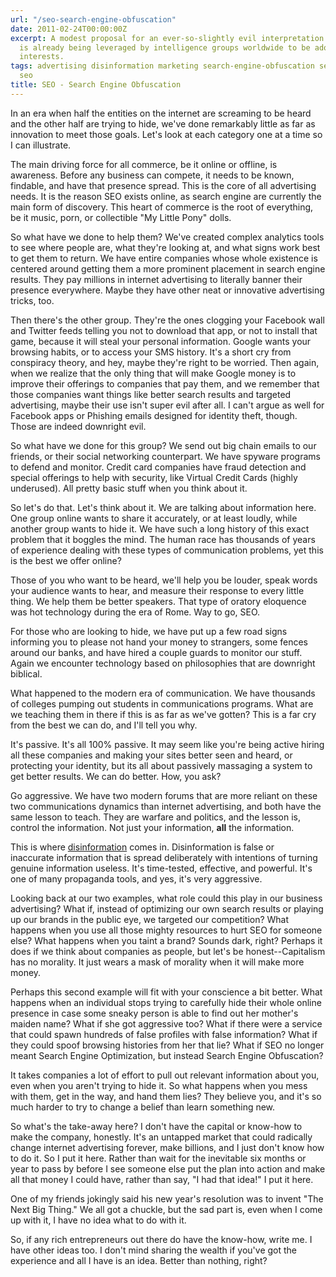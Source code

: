 ```yaml
---
url: "/seo-search-engine-obfuscation"
date: 2011-02-24T00:00:00Z
excerpt: A modest proposal for an ever-so-slightly evil interpretation of SEO that
  is already being leveraged by intelligence groups worldwide to be adopted by corporate
  interests.
tags: advertising disinformation marketing search-engine-obfuscation search-engine-optimization
  seo
title: SEO - Search Engine Obfuscation
---
```


<amp-img width="750" height="500" layout="responsive" src="//labs.tomasino.org/assets/images/disinformation.jpg" alt="Disinformation"></amp-img>

In an era when half the entities on the internet are screaming to be
heard and the other half are trying to hide, we've done remarkably
little as far as innovation to meet those goals. Let's look at each
category one at a time so I can illustrate.

The main driving force for all commerce, be it online or offline, is
awareness. Before any business can compete, it needs to be known,
findable, and have that presence spread. This is the core of all
advertising needs. It is the reason SEO exists online, as search engine
are currently the main form of discovery. This heart of commerce is the
root of everything, be it music, porn, or collectible "My Little Pony"
dolls.

So what have we done to help them? We've created complex analytics tools
to see where people are, what they're looking at, and what signs work
best to get them to return. We have entire companies whose whole
existence is centered around getting them a more prominent placement in
search engine results. They pay millions in internet advertising to
literally banner their presence everywhere. Maybe they have other neat
or innovative advertising tricks, too.

Then there's the other group. They're the ones clogging your Facebook
wall and Twitter feeds telling you not to download that app, or not to
install that game, because it will steal your personal information.
Google wants your browsing habits, or to access your SMS history. It's a
short cry from conspiracy theory, and hey, maybe they're right to be
worried. Then again, when we realize that the only thing that will make
Google money is to improve their offerings to companies that pay them,
and we remember that those companies want things like better search
results and targeted advertising, maybe their use isn't super evil after
all. I can't argue as well for Facebook apps or Phishing emails designed
for identity theft, though. Those are indeed downright evil.

So what have we done for this group? We send out big chain emails to our
friends, or their social networking counterpart. We have spyware
programs to defend and monitor. Credit card companies have fraud
detection and special offerings to help with security, like Virtual
Credit Cards (highly underused). All pretty basic stuff when you think
about it.

So let's do that. Let's think about it. We are talking about information
here. One group online wants to share it accurately, or at least loudly,
while another group wants to hide it. We have such a long history of
this exact problem that it boggles the mind. The human race has
thousands of years of experience dealing with these types of
communication problems, yet this is the best we offer online?

Those of you who want to be heard, we'll help you be louder, speak words
your audience wants to hear, and measure their response to every little
thing. We help them be better speakers. That type of oratory eloquence
was hot technology during the era of Rome. Way to go, SEO.

For those who are looking to hide, we have put up a few road signs
informing you to please not hand your money to strangers, some fences
around our banks, and have hired a couple guards to monitor our stuff.
Again we encounter technology based on philosophies that are downright
biblical.

What happened to the modern era of communication. We have thousands of
colleges pumping out students in communications programs. What are we
teaching them in there if this is as far as we've gotten? This is a far
cry from the best we can do, and I'll tell you why.

It's passive. It's all 100% passive. It may seem like you're being
active hiring all these companies and making your sites better seen and
heard, or protecting your identity, but its all about
passively massaging a system to get better results. We can do better.
How, you ask?

Go aggressive. We have two modern forums that are more reliant on these
two communications dynamics than internet advertising, and both have the
same lesson to teach. They are warfare and politics, and the lesson is,
control the information. Not just your information, **all** the
information.

This is where [disinformation][] comes in. Disinformation is false or
inaccurate information that is spread deliberately with intentions of
turning genuine information useless. It's time-tested, effective, and
powerful. It's one of many propaganda tools, and yes, it's very
aggressive.

Looking back at our two examples, what role could this play in our
business advertising? What if, instead of optimizing our own search
results or playing up our brands in the public eye, we targeted our
competition? What happens when you use all those mighty resources to
hurt SEO for someone else? What happens when you taint a brand? Sounds
dark, right? Perhaps it does if we think about companies as people, but
let's be honest--Capitalism has no morality. It just wears a mask of
morality when it will make more money.

Perhaps this second example will fit with your conscience a bit better.
What happens when an individual stops trying to carefully hide their
whole online presence in case some sneaky person is able to find out her
mother's maiden name? What if she got aggressive too? What if there were
a service that could spawn hundreds of false profiles with false
information? What if they could spoof browsing histories from her that
lie? What if SEO no longer meant Search Engine Optimization, but instead
Search Engine Obfuscation?

It takes companies a lot of effort to pull out relevant information
about you, even when you aren't trying to hide it. So what happens when
you mess with them, get in the way, and hand them lies? They believe
you, and it's so much harder to try to change a belief than learn
something new.

So what's the take-away here? I don't have the capital or know-how to
make the company, honestly. It's an untapped market that could radically
change internet advertising forever, make billions, and I just don't
know how to do it. So I put it here. Rather than wait for the inevitable
six months or year to pass by before I see someone else put the plan
into action and make all that money I could have, rather than say, "I
had that idea!" I put it here.

One of my friends jokingly said his new year's resolution was to invent
"The Next Big Thing." We all got a chuckle, but the sad part is, even
when I come up with it, I have no idea what to do with it.

So, if any rich entrepreneurs out there do have the know-how, write me.
I have other ideas too. I don't mind sharing the wealth if you've got
the experience and all I have is an idea. Better than nothing, right?


  [disinformation]: //en.wikipedia.org/wiki/Disinformation
    "Disinformation"
